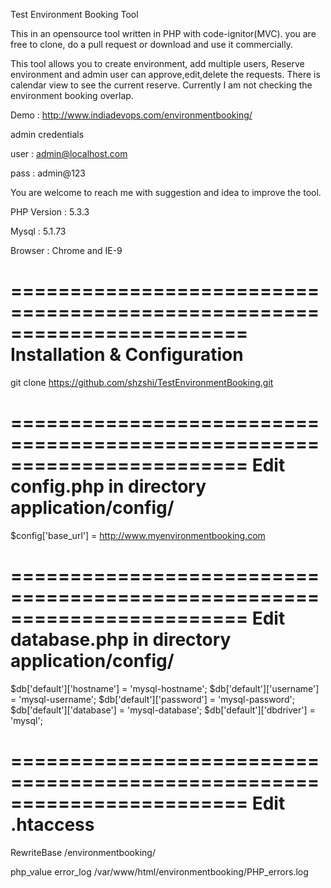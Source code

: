 Test Environment Booking Tool 

This in an opensource tool written in PHP with code-ignitor(MVC). you are free to clone, do a pull request or download and use it commercially. 

This tool allows you to create environment, add multiple users, Reserve environment and admin user can approve,edit,delete the requests. 
There is calendar view to see the current reserve. Currently I am not checking the environment booking overlap. 

Demo : 
http://www.indiadevops.com/environmentbooking/

admin credentials 

user : admin@localhost.com

pass : admin@123 

You are welcome to reach me with suggestion and idea to improve the tool. 

PHP Version : 5.3.3
 
Mysql : 5.1.73 

Browser : Chrome and IE-9 

========================================================================
Installation & Configuration
========================================================================

git clone https://github.com/shzshi/TestEnvironmentBooking.git

========================================================================
Edit config.php in directory application/config/
========================================================================  
$config['base_url'] = http://www.myenvironmentbooking.com

========================================================================
Edit database.php in directory application/config/
========================================================================
$db['default']['hostname'] = 'mysql-hostname';
$db['default']['username'] = 'mysql-username';
$db['default']['password'] = 'mysql-password';
$db['default']['database'] = 'mysql-database';
$db['default']['dbdriver'] = 'mysql';

========================================================================
Edit .htaccess
========================================================================
RewriteBase /environmentbooking/ 

php_value error_log  /var/www/html/environmentbooking/PHP_errors.log
